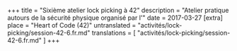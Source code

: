 +++
title = "Sixième atelier lock picking à 42"
description = "Atelier pratique autours de la sécurité physique organisé par l'"
date = 2017-03-27
[extra]
place = "Heart of Code (42)"
untranslated = "activités/lock-picking/session-42-6.fr.md"
translations = [
    "activités/lock-picking/session-42-6.fr.md"
]
+++
